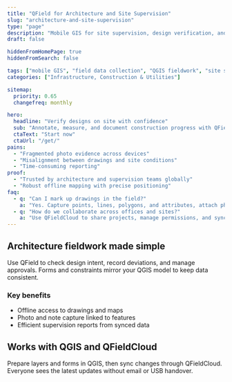 ```yaml
---
title: "QField for Architecture and Site Supervision"
slug: "architecture-and-site-supervision"
type: "page"
description: "Mobile GIS for site supervision, design verification, and field annotations in architecture projects."
draft: false

hiddenFromHomePage: true
hiddenFromSearch: false

tags: ["mobile GIS", "field data collection", "QGIS fieldwork", "site supervision", "design verification"]
categories: ["Infrastructure, Construction & Utilities"]

sitemap:
  priority: 0.65
  changefreq: monthly

hero:
  headline: "Verify designs on site with confidence"
  sub: "Annotate, measure, and document construction progress with QField and QGIS."
  ctaText: "Start now"
  ctaUrl: "/get/"
pains:
  - "Fragmented photo evidence across devices"
  - "Misalignment between drawings and site conditions"
  - "Time-consuming reporting"
proof:
  - "Trusted by architecture and supervision teams globally"
  - "Robust offline mapping with precise positioning"
faq:
  - q: "Can I mark up drawings in the field?"
    a: "Yes. Capture points, lines, polygons, and attributes, attach photos, and sync to QGIS for documentation."
  - q: "How do we collaborate across offices and sites?"
    a: "Use QFieldCloud to share projects, manage permissions, and sync changes securely."
---
```


## Architecture fieldwork made simple

Use QField to check design intent, record deviations, and manage approvals. Forms and constraints mirror your QGIS model to keep data consistent.

### Key benefits
- Offline access to drawings and maps
- Photo and note capture linked to features
- Efficient supervision reports from synced data

## Works with QGIS and QFieldCloud

Prepare layers and forms in QGIS, then sync changes through QFieldCloud. Everyone sees the latest updates without email or USB handover.
